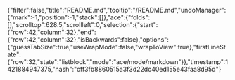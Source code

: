 {"filter":false,"title":"README.md","tooltip":"/README.md","undoManager":{"mark":-1,"position":-1,"stack":[]},"ace":{"folds":[],"scrolltop":628.5,"scrollleft":0,"selection":{"start":{"row":42,"column":32},"end":{"row":42,"column":32},"isBackwards":false},"options":{"guessTabSize":true,"useWrapMode":false,"wrapToView":true},"firstLineState":{"row":32,"state":"listblock","mode":"ace/mode/markdown"}},"timestamp":1421884947375,"hash":"cff3fb8860515a3f3d22dc40ed155e43faa8d95d"}